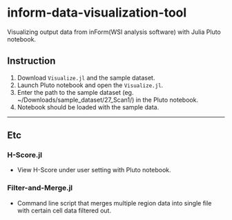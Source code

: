 # inform-data-visualization-tool
Visualizing output data from inForm(WSI analysis software) with Julia Pluto notebook.

## Instruction
1. Download ```Visualize.jl``` and the sample dataset.
2. Launch Pluto notebook and open the ```Visualize.jl```.
3. Enter the path to the sample dataset (eg. ~/Downloads/sample_dataset/27_Scan1/) in the Pluto notebook.
4. Notebook should be loaded with the sample data.

---

## Etc
### H-Score.jl
- View H-Score under user setting with Pluto notebook.

### Filter-and-Merge.jl
- Command line script that merges multiple region data into single file with certain cell data filtered out.
